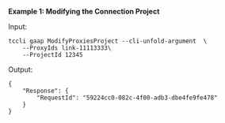 **Example 1: Modifying the Connection Project**



Input: 

```
tccli gaap ModifyProxiesProject --cli-unfold-argument  \
    --ProxyIds link-11113333\
    --ProjectId 12345
```

Output: 
```
{
    "Response": {
        "RequestId": "59224cc0-082c-4f00-adb3-dbe4fe9fe478"
    }
}
```

